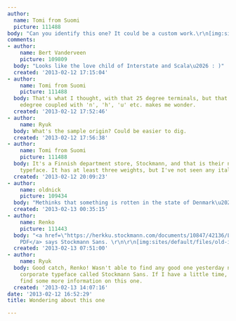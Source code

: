 ```yaml
---
author:
  name: Tomi from Suomi
  picture: 111488
body: "Can you identify this one? It could be a custom work.\r\n[img:sites/default/files/old-images/unelmienkkotsikko_4276.jpg]"
comments:
- author:
    name: Bert Vanderveen
    picture: 109809
  body: "Looks like the love child of Interstate and Scala\u2026 : )"
  created: '2013-02-12 17:15:04'
- author:
    name: Tomi from Suomi
    picture: 111488
  body: That's what I thought, with that 25 degree terminals, but that forced  angl
    edegree coupled with 'n', 'h', 'u' etc. makes me wonder.
  created: '2013-02-12 17:52:46'
- author:
    name: Ryuk
  body: What's the sample origin? Could be easier to dig.
  created: '2013-02-12 17:56:38'
- author:
    name: Tomi from Suomi
    picture: 111488
  body: It's a Finnish department store, Stockmann, and that is their new advertising
    typeface. It has at least three weights, but I've not seen any italics.
  created: '2013-02-12 20:09:23'
- author:
    name: oldnick
    picture: 109434
  body: "Methinks that something is rotten in the state of Denmark\u2026er, Finland\u2026"
  created: '2013-02-13 00:35:15'
- author:
    name: Renko
    picture: 111443
  body: "<a href=\"https://herkku.stockmann.com/documents/10847/42136/Liikelahjat_Alkontilaus_taytettava_2012.pdf\">This
    PDF</a> says Stockmann Sans. \r\n\r\n[img:sites/default/files/old-images/Stockmann_5694.png]"
  created: '2013-02-13 07:51:00'
- author:
    name: Ryuk
  body: Good catch, Renko! Wasn't able to find any good one yesterday night. So, definitely
    corporate typeface called Stockmann Sans. If I have a little time, I'd try to
    find some more information on this one.
  created: '2013-02-13 14:07:16'
date: '2013-02-12 16:52:29'
title: Wondering about this one

---
```

